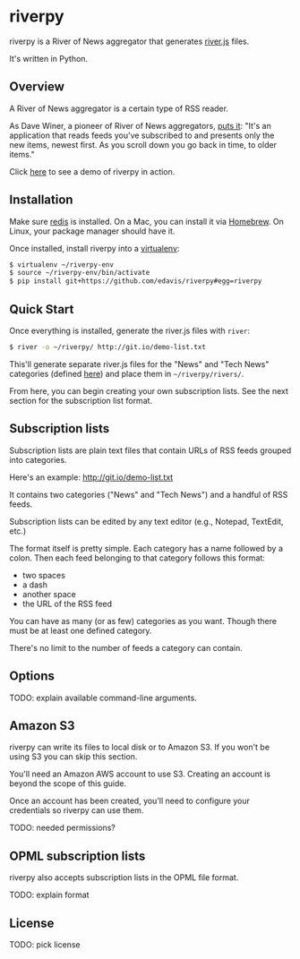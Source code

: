 # riverpy

riverpy is a River of News aggregator that generates [river.js][]
files.

It's written in Python.

[river.js]: <http://riverjs.org/>

## Overview

A River of News aggregator is a certain type of RSS reader.

As Dave Winer, a pioneer of River of News aggregators, [puts it][]: "It's
an application that reads feeds you've subscribed to and presents only
the new items, newest first. As you scroll down you go back in time,
to older items."

Click [here][riverpy-demo] to see a demo of riverpy in action.

[puts it]: <http://river2.newsriver.org/#whatIsARiverOfNewsStyleAggregator>
[riverpy-demo]: <http://riverpy-demo.s3.amazonaws.com/index.html>

## Installation

Make sure [redis][] is installed. On a Mac, you can install it via
[Homebrew][]. On Linux, your package manager should have it.

Once installed, install riverpy into a [virtualenv][]:

```bash
$ virtualenv ~/riverpy-env
$ source ~/riverpy-env/bin/activate
$ pip install git+https://github.com/edavis/riverpy#egg=riverpy
```

[redis]: <http://redis.io/>
[Homebrew]: <http://brew.sh/>
[virtualenv]: <http://www.virtualenv.org/en/latest/>

## Quick Start

Once everything is installed, generate the river.js files with `river`:

```bash
$ river -o ~/riverpy/ http://git.io/demo-list.txt
```

This'll generate separate river.js files for the "News" and "Tech
News" categories (defined [here][demo-list.txt]) and place them in
`~/riverpy/rivers/`.

From here, you can begin creating your own subscription lists. See the
next section for the subscription list format.

[demo-list.txt]: <http://git.io/demo-list.txt>

## Subscription lists

Subscription lists are plain text files that contain URLs of RSS feeds
grouped into categories.

Here's an example: http://git.io/demo-list.txt

It contains two categories ("News" and "Tech News") and a handful of
RSS feeds.

Subscription lists can be edited by any text editor (e.g., Notepad,
TextEdit, etc.)

The format itself is pretty simple. Each category has a name followed
by a colon. Then each feed belonging to that category follows this
format:

- two spaces
- a dash
- another space
- the URL of the RSS feed

You can have as many (or as few) categories as you want. Though there
must be at least one defined category.

There's no limit to the number of feeds a category can contain.

## Options

TODO: explain available command-line arguments.

## Amazon S3

riverpy can write its files to local disk or to Amazon S3. If you
won't be using S3 you can skip this section.

You'll need an Amazon AWS account to use S3. Creating an account is
beyond the scope of this guide.

Once an account has been created, you'll need to configure your
credentials so riverpy can use them.

TODO: needed permissions?

## OPML subscription lists

riverpy also accepts subscription lists in the OPML file format.

TODO: explain format

## License

TODO: pick license
